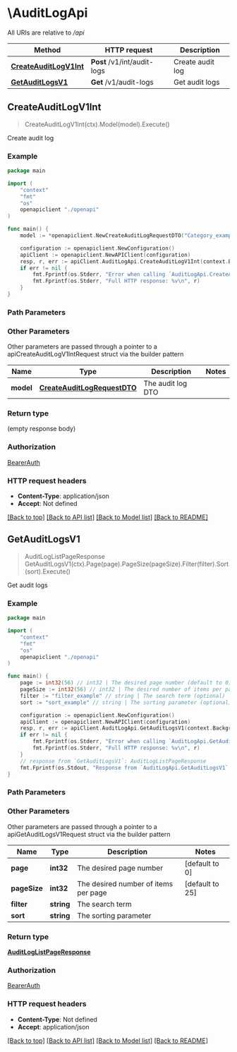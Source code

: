 # \AuditLogApi

All URIs are relative to */api*

Method | HTTP request | Description
------------- | ------------- | -------------
[**CreateAuditLogV1Int**](AuditLogApi.md#CreateAuditLogV1Int) | **Post** /v1/int/audit-logs | Create audit log
[**GetAuditLogsV1**](AuditLogApi.md#GetAuditLogsV1) | **Get** /v1/audit-logs | Get audit logs



## CreateAuditLogV1Int

> CreateAuditLogV1Int(ctx).Model(model).Execute()

Create audit log



### Example

```go
package main

import (
    "context"
    "fmt"
    "os"
    openapiclient "./openapi"
)

func main() {
    model := *openapiclient.NewCreateAuditLogRequestDTO("Category_example", "ServiceCreated_example", "Subject_example") // CreateAuditLogRequestDTO | The audit log DTO

    configuration := openapiclient.NewConfiguration()
    apiClient := openapiclient.NewAPIClient(configuration)
    resp, r, err := apiClient.AuditLogApi.CreateAuditLogV1Int(context.Background()).Model(model).Execute()
    if err != nil {
        fmt.Fprintf(os.Stderr, "Error when calling `AuditLogApi.CreateAuditLogV1Int``: %v\n", err)
        fmt.Fprintf(os.Stderr, "Full HTTP response: %v\n", r)
    }
}
```

### Path Parameters



### Other Parameters

Other parameters are passed through a pointer to a apiCreateAuditLogV1IntRequest struct via the builder pattern


Name | Type | Description  | Notes
------------- | ------------- | ------------- | -------------
 **model** | [**CreateAuditLogRequestDTO**](CreateAuditLogRequestDTO.md) | The audit log DTO | 

### Return type

 (empty response body)

### Authorization

[BearerAuth](README.md#BearerAuth)

### HTTP request headers

- **Content-Type**: application/json
- **Accept**: Not defined

[[Back to top]](#) [[Back to API list]](README.md#documentation-for-api-endpoints)
[[Back to Model list]](README.md#documentation-for-models)
[[Back to README]](README.md)


## GetAuditLogsV1

> AuditLogListPageResponse GetAuditLogsV1(ctx).Page(page).PageSize(pageSize).Filter(filter).Sort(sort).Execute()

Get audit logs



### Example

```go
package main

import (
    "context"
    "fmt"
    "os"
    openapiclient "./openapi"
)

func main() {
    page := int32(56) // int32 | The desired page number (default to 0)
    pageSize := int32(56) // int32 | The desired number of items per page (default to 25)
    filter := "filter_example" // string | The search term (optional)
    sort := "sort_example" // string | The sorting parameter (optional)

    configuration := openapiclient.NewConfiguration()
    apiClient := openapiclient.NewAPIClient(configuration)
    resp, r, err := apiClient.AuditLogApi.GetAuditLogsV1(context.Background()).Page(page).PageSize(pageSize).Filter(filter).Sort(sort).Execute()
    if err != nil {
        fmt.Fprintf(os.Stderr, "Error when calling `AuditLogApi.GetAuditLogsV1``: %v\n", err)
        fmt.Fprintf(os.Stderr, "Full HTTP response: %v\n", r)
    }
    // response from `GetAuditLogsV1`: AuditLogListPageResponse
    fmt.Fprintf(os.Stdout, "Response from `AuditLogApi.GetAuditLogsV1`: %v\n", resp)
}
```

### Path Parameters



### Other Parameters

Other parameters are passed through a pointer to a apiGetAuditLogsV1Request struct via the builder pattern


Name | Type | Description  | Notes
------------- | ------------- | ------------- | -------------
 **page** | **int32** | The desired page number | [default to 0]
 **pageSize** | **int32** | The desired number of items per page | [default to 25]
 **filter** | **string** | The search term | 
 **sort** | **string** | The sorting parameter | 

### Return type

[**AuditLogListPageResponse**](AuditLogListPageResponse.md)

### Authorization

[BearerAuth](README.md#BearerAuth)

### HTTP request headers

- **Content-Type**: Not defined
- **Accept**: application/json

[[Back to top]](#) [[Back to API list]](README.md#documentation-for-api-endpoints)
[[Back to Model list]](README.md#documentation-for-models)
[[Back to README]](README.md)

